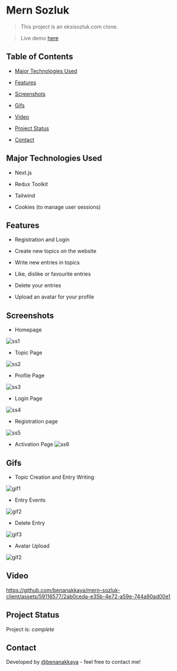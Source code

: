 
# Mern Sozluk

> This project is an eksisozluk.com clone.

> Live demo [here](https://mern-sozluk.vercel.app/)

  

## Table of Contents

* [Major Technologies Used](#technologies-used)

* [Features](#features)

* [Screenshots](#screenshots)

* [Gifs](#gifs)

* [Video](#video)

* [Project Status](#project-status)

* [Contact](#contact)

  
  
  

## Major Technologies Used

- Next.js

- Redux Toolkit

- Tailwind

- Cookies (to manage user sessions)

  
  

## Features

  

- Registration and Login

- Create new topics on the website

- Write new entries in topics

- Like, dislike or favourite entries
- Delete your entries
- Upload an avatar for your profile

  
  

## Screenshots

 - Homepage
   
![ss1](https://res.cloudinary.com/dmsj8hghq/image/upload/fl_preserve_transparency/v1715602123/FireShot_Capture_032_-_Mern_Sozluk_-_mern-sozluk.vercel.app_jegsqa.jpg)

 - Topic Page
   
![ss2](https://res.cloudinary.com/dmsj8hghq/image/upload/fl_preserve_transparency/v1715602123/FireShot_Capture_034_-_Mern_Sozluk_-_mern-sozluk.vercel.app_viaf9i.jpg)

 - Profile Page
   
![ss3](https://res.cloudinary.com/dmsj8hghq/image/upload/fl_preserve_transparency/v1715602128/FireShot_Capture_038_-_Mern_Sozluk_-_mern-sozluk.vercel.app_bbx2ys.jpg)

 - Login Page
   
![ss4](https://res.cloudinary.com/dmsj8hghq/image/upload/fl_preserve_transparency/v1715602128/FireShot_Capture_041_-_Mern_Sozluk_-_mern-sozluk.vercel.app_dezrvj.jpg)

 - Registration page
   
 ![ss5](https://res.cloudinary.com/dmsj8hghq/image/upload/fl_preserve_transparency/v1715602122/FireShot_Capture_042_-_Mern_Sozluk_-_mern-sozluk.vercel.app_rjlnt9.jpg)
 
 - Activation Page
![ss6](https://res.cloudinary.com/dmsj8hghq/image/upload/fl_preserve_transparency/v1715602122/FireShot_Capture_043_-_Mern_Sozluk_-_mern-sozluk.vercel.app_yagbyd.jpg)

## Gifs

 - Topic Creation and Entry Writing

![gif1](https://res.cloudinary.com/dmsj8hghq/image/upload/fl_preserve_transparency/v1715602693/MernNewEntry_j4p7lf.gif)

 - Entry Events

![gif2](https://res.cloudinary.com/dmsj8hghq/image/upload/fl_preserve_transparency/v1715602692/MernEntryActions_azcb5e.gif)

  - Delete Entry

![gif3](https://res.cloudinary.com/dmsj8hghq/image/upload/fl_preserve_transparency/v1715602697/MernEntryDelete_btijwu.gif)

- Avatar Upload

![gif2](https://res.cloudinary.com/dmsj8hghq/image/upload/fl_preserve_transparency/v1715602690/MernAvatar_f9f39t.gif)

## Video

https://github.com/benanakkaya/mern-sozluk-client/assets/59116577/2ab0ceda-e35b-4e72-a59e-744a90ad00e1

## Project Status

Project is: _complete_

  
  

## Contact

Developed by [@benanakkaya](https://www.linkedin.com/in/benanakkaya/) - feel free to contact me!


